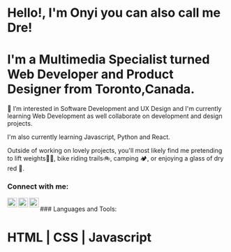 # Hello!, I'm Onyi you can also call me Dre!

# I'm a Multimedia Specialist turned Web Developer and Product Designer from Toronto,Canada.

👀 I’m interested in Software Development and UX Design and I'm currently learning Web Development as well collaborate on development and design projects.

I'm also currently learning Javascript, Python and React.

Outside of working on lovely projects, you'll most likely find me pretending to lift weights🏋🏽, bike riding trails🚲, camping 🏕, or enjoying a glass of dry red 🍷.

### Connect with me:

[<img align="left" alt="" width="22px" src="https://fontawesome.com/v5.15/icons/globe?style=solid"/>][portfolio-2]
[<img align="left" alt="" width="22px" src="https://fontawesome.com/v5.15/icons/linkedin-in?style=brands"/>][linkedin]
[<img align="left" alt="" width="22px" src="https://fontawesome.com/v5.15/icons/dribbble?style=brands"/>][dribble]
[<i class="fab fa-dribbble" width="22px" align="left" src="https://fontawesome.com/v5.15/icons/dribbble?style=brands"></i>][dribble]

<br />
### Languages and Tools:

# HTML | CSS | Javascript



[linkedin]:https://www.linkedin.com/in/andre-anozie/
[portfolio-2]:https://onyiano.com/
[dribble]:https://dribbble.com/onyianozie
